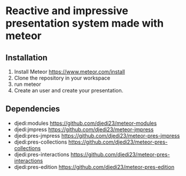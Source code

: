# Reactive and impressive presentation system made with meteor

## Installation

1. Install Meteor https://www.meteor.com/install
1. Clone the repository in your workspace
1. run meteor
1. Create an user and create your presentation.


## Dependencies

- djedi:modules https://github.com/djedi23/meteor-modules
- djedi:jmpress https://github.com/djedi23/meteor-jmpress
- djedi:pres-jmpress https://github.com/djedi23/meteor-pres-jmpress
- djedi:pres-collections https://github.com/djedi23/meteor-pres-collections
- djedi:pres-interactions https://github.com/djedi23/meteor-pres-interactions
- djedi:pres-edition https://github.com/djedi23/meteor-pres-edition

